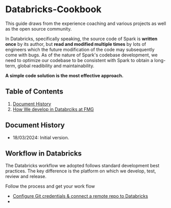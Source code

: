 # Databricks-Cookbook
This guide draws from the experience coaching and various projects as well as the open source community.

In Databricks, specifically speaking, the source code of Spark is **written once**  by its author, but **read and modified multiple times** by lots of engineers which the future modification of the code may subsequently come with bugs. As of the nature of Spark's codebase development, we need to optimize our codebase to be consistent with Spark to obtain a long-term, global readibility and maintainability. 

**A simple code solution is the most effective approach.**

## <a name='TOC'>Table of Contents</a>
1. [Document History](#history)
2. [How We develop in Databrciks at FMG](#structure)
## <a name='history'>Document History</a>
- 18/03/2024: Initial version.
## <a name='structure'>Workflow in Databricks</a>

The Databricks workflow we adopted follows standard development best practices. The key difference is the platform on which we develop, test, review and release.

Follow the process and get your work flow
- [Configure Git credentials & connect a remote repo to Databricks](https://docs.databricks.com/en/repos/get-access-tokens-from-git-provider.html#github-personal-access-token)
- 
